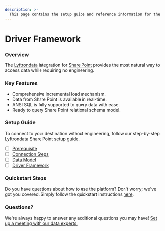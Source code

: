 ```yaml
---
description: >-
  This page contains the setup guide and reference information for the Share Point source connector.
---
```


# Driver Framework

### Overview

The [Lyftrondata](https://www.lyftrondata.com/) integration for [Share Point](None) provides the most natural way to access data while requiring no engineering.

### Key Features

* Comprehensive incremental load mechanism.
* Data from Share Point is available in real-time.&#x20;
* ANSI SQL is fully supported to query data with ease.
* Ready to query Share Point relational schema model.

### Setup Guide

To connect to your destination without engineering, follow our step-by-step Lyftrondata Share Point setup guide.

* [ ] [Prerequisite](../prerequisite.md)
* [ ] [Connection Steps](../connection-steps.md)
* [ ] [Data Model](../data-model/erd.md)
* [ ] [Driver Framework](../driver-framework/)

### Quickstart Steps

Do you have questions about how to use the platform? Don't worry; we've got you covered. Simply follow the quickstart instructions [here](../driver-framework/README.md).

### Questions? <a href="#questions" id="questions"></a>

We're always happy to answer any additional questions you may have! [Set up a meeting with our data experts.](https://www.lyftrondata.com/book-a-meeting/)


